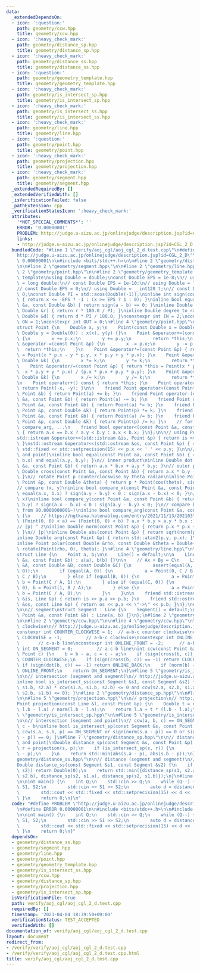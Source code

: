 ```yaml
---
data:
  _extendedDependsOn:
  - icon: ':question:'
    path: geometry/ccw.hpp
    title: geometry/ccw.hpp
  - icon: ':heavy_check_mark:'
    path: geometry/distance_sp.hpp
    title: geometry/distance_sp.hpp
  - icon: ':heavy_check_mark:'
    path: geometry/distance_ss.hpp
    title: geometry/distance_ss.hpp
  - icon: ':question:'
    path: geometry/geometry_template.hpp
    title: geometry/geometry_template.hpp
  - icon: ':heavy_check_mark:'
    path: geometry/is_intersect_sp.hpp
    title: geometry/is_intersect_sp.hpp
  - icon: ':heavy_check_mark:'
    path: geometry/is_intersect_ss.hpp
    title: geometry/is_intersect_ss.hpp
  - icon: ':heavy_check_mark:'
    path: geometry/line.hpp
    title: geometry/line.hpp
  - icon: ':question:'
    path: geometry/point.hpp
    title: geometry/point.hpp
  - icon: ':heavy_check_mark:'
    path: geometry/projection.hpp
    title: geometry/projection.hpp
  - icon: ':heavy_check_mark:'
    path: geometry/segment.hpp
    title: geometry/segment.hpp
  _extendedRequiredBy: []
  _extendedVerifiedWith: []
  _isVerificationFailed: false
  _pathExtension: cpp
  _verificationStatusIcon: ':heavy_check_mark:'
  attributes:
    '*NOT_SPECIAL_COMMENTS*': ''
    ERROR: '0.00000001'
    PROBLEM: http://judge.u-aizu.ac.jp/onlinejudge/description.jsp?id=CGL_2_D
    links:
    - http://judge.u-aizu.ac.jp/onlinejudge/description.jsp?id=CGL_2_D
  bundledCode: "#line 1 \"verify/aoj_cgl/aoj_cgl_2_d.test.cpp\"\n#define PROBLEM \"\
    http://judge.u-aizu.ac.jp/onlinejudge/description.jsp?id=CGL_2_D\"\n#define ERROR\
    \ 0.00000001\n\n#include <bits/stdc++.h>\n\n#line 2 \"geometry/distance_ss.hpp\"\
    \n\n#line 2 \"geometry/segment.hpp\"\n\n#line 2 \"geometry/line.hpp\"\n\n#line\
    \ 2 \"geometry/point.hpp\"\n\n#line 2 \"geometry/geometry_template.hpp\"\n\n//\
    \ template\nusing Double = double;\nconst Double EPS = 1e-8;\n// using Double\
    \ = long double;\n// const Double EPS = 1e-10;\n// using Double = long long;\n\
    // const Double EPS = 0;\n// using Double = __int128_t;\n// const Double EPS =\
    \ 0;\nconst Double PI = std::acos(Double(-1));\ninline int sign(const Double &x)\
    \ { return x <= -EPS ? -1 : (x >= EPS ? 1 : 0); }\ninline bool equal(const Double\
    \ &a, const Double &b) { return sign(a - b) == 0; }\ninline Double radian_to_degree(const\
    \ Double &r) { return r * 180.0 / PI; }\ninline Double degree_to_radian(const\
    \ Double &d) { return d * PI / 180.0; }\nconstexpr int IN = 2;\nconstexpr int\
    \ ON = 1;\nconstexpr int OUT = 0;\n#line 4 \"geometry/point.hpp\"\n\n// point\n\
    struct Point {\n    Double x, y;\n    Point(const Double x = Double(0), const\
    \ Double y = Double(0)) : x(x), y(y) {}\n    Point &operator+=(const Point &p)\
    \ {\n        x += p.x;\n        y += p.y;\n        return *this;\n    }\n    Point\
    \ &operator-=(const Point &p) {\n        x -= p.x;\n        y -= p.y;\n      \
    \  return *this;\n    }\n    Point &operator*=(const Point &p) { return *this\
    \ = Point(x * p.x - y * p.y, x * p.y + y * p.x); }\n    Point &operator*=(const\
    \ Double &k) {\n        x *= k;\n        y *= k;\n        return *this;\n    }\n\
    \    Point &operator/=(const Point &p) { return *this = Point(x * p.x + y * p.y,\
    \ -x * p.y + y * p.x) / (p.x * p.x + p.y * p.y); }\n    Point &operator/=(const\
    \ Double &k) {\n        x /= k;\n        y /= k;\n        return *this;\n    }\n\
    \n    Point operator+() const { return *this; }\n    Point operator-() const {\
    \ return Point(-x, -y); }\n\n    friend Point operator+(const Point &a, const\
    \ Point &b) { return Point(a) += b; }\n    friend Point operator-(const Point\
    \ &a, const Point &b) { return Point(a) -= b; }\n    friend Point operator*(const\
    \ Point &a, const Point &b) { return Point(a) *= b; }\n    friend Point operator*(const\
    \ Point &p, const Double &k) { return Point(p) *= k; }\n    friend Point operator/(const\
    \ Point &a, const Point &b) { return Point(a) /= b; }\n    friend Point operator/(const\
    \ Point &p, const Double &k) { return Point(p) /= k; }\n    // for std::set, std::map,\
    \ compare_arg, ...\n    friend bool operator<(const Point &a, const Point &b)\
    \ { return a.x == b.x ? a.y < b.y : a.x < b.x; }\n};\n\n// using Point = std::complex<Double>;\n\
    std::istream &operator>>(std::istream &is, Point &p) { return is >> p.x >> p.y;\
    \ }\nstd::ostream &operator<<(std::ostream &os, const Point &p) { return os <<\
    \ std::fixed << std::setprecision(15) << p.x << ' ' << p.y; }\n\n// equal (point\
    \ and point)\ninline bool equal(const Point &a, const Point &b) { return equal(a.x,\
    \ b.x) and equal(a.y, b.y); }\n// inner product\ninline Double dot(const Point\
    \ &a, const Point &b) { return a.x * b.x + a.y * b.y; }\n// outer product\ninline\
    \ Double cross(const Point &a, const Point &b) { return a.x * b.y - a.y * b.x;\
    \ }\n// rotate Point p counterclockwise by theta radian\ninline Point rotate(const\
    \ Point &p, const Double &theta) { return p * Point(cos(theta), sin(theta)); }\n\
    // compare (x, y)\ninline bool compare_x(const Point &a, const Point &b) { return\
    \ equal(a.x, b.x) ? sign(a.y - b.y) < 0 : sign(a.x - b.x) < 0; }\n// compare (y,\
    \ x)\ninline bool compare_y(const Point &a, const Point &b) { return equal(a.y,\
    \ b.y) ? sign(a.x - b.x) < 0 : sign(a.y - b.y) < 0; }\n// compare by arg (start\
    \ from 90.0000000001~)\ninline bool compare_arg(const Point &a, const Point &b)\
    \ {\n    // https://ngtkana.hatenablog.com/entry/2021/11/13/202103\n    return\
    \ (Point(0, 0) < a) == (Point(0, 0) < b) ? a.x * b.y > a.y * b.x : a < b;\n}\n\
    // |p| ^ 2\ninline Double norm(const Point &p) { return p.x * p.x + p.y * p.y;\
    \ }\n// |p|\ninline Double abs(const Point &p) { return sqrt(norm(p)); }\n// arg\n\
    inline Double arg(const Point &p) { return std::atan2(p.y, p.x); }\n// polar\n\
    inline Point polar(const Double &rho, const Double &theta = Double(0)) { return\
    \ rotate(Point(rho, 0), theta); }\n#line 4 \"geometry/line.hpp\"\n\n// line\n\
    struct Line {\n    Point a, b;\n\n    Line() = default;\n\n    Line(const Point\
    \ &a, const Point &b) : a(a), b(b) {}\n\n    // Ax + By = C\n    Line(const Double\
    \ &A, const Double &B, const Double &C) {\n        assert(equal(A, 0) and equal(B,\
    \ 0));\n        if (equal(A, 0)) {\n            a = Point(0, C / B), b = Point(1,\
    \ C / B);\n        } else if (equal(B, 0)) {\n            a = Point(C / A, 0),\
    \ b = Point(C / A, 1);\n        } else if (equal(C, 0)) {\n            a = Point(0,\
    \ 0), b = Point(1, B / A);\n        } else {\n            a = Point(0, C / B),\
    \ b = Point(C / A, 0);\n        }\n    }\n\n    friend std::istream &operator>>(std::istream\
    \ &is, Line &p) { return is >> p.a >> p.b; }\n    friend std::ostream &operator<<(std::ostream\
    \ &os, const Line &p) { return os << p.a << \"->\" << p.b; }\n};\n#line 4 \"geometry/segment.hpp\"\
    \n\n// segment\nstruct Segment : Line {\n    Segment() = default;\n\n    Segment(const\
    \ Point &a, const Point &b) : Line(a, b) {}\n};\n#line 2 \"geometry/is_intersect_ss.hpp\"\
    \n\n#line 2 \"geometry/ccw.hpp\"\n\n#line 4 \"geometry/ccw.hpp\"\n\n// counter\
    \ clockwise\n// http://judge.u-aizu.ac.jp/onlinejudge/description.jsp?id=CGL_1_C\n\
    constexpr int COUNTER_CLOCKWISE = 1;  // a-b-c counter clockwise\nconstexpr int\
    \ CLOCKWISE = -1;         // a-b-c clockwise\nconstexpr int ONLINE_BACK = 2; \
    \       // c-a-b line\nconstexpr int ONLINE_FRONT = -2;      // a-b-c line\nconstexpr\
    \ int ON_SEGMENT = 0;         // a-c-b line\nint ccw(const Point &a, Point b,\
    \ Point c) {\n    b = b - a, c = c - a;\n    if (sign(cross(b, c)) == 1) return\
    \ COUNTER_CLOCKWISE;\n    if (sign(cross(b, c)) == -1) return CLOCKWISE;\n   \
    \ if (sign(dot(b, c)) == -1) return ONLINE_BACK;\n    if (norm(b) < norm(c)) return\
    \ ONLINE_FRONT;\n    return ON_SEGMENT;\n}\n#line 5 \"geometry/is_intersect_ss.hpp\"\
    \n\n// intersection (segment and segment)\n// http://judge.u-aizu.ac.jp/onlinejudge/description.jsp?id=CGL_2_B\n\
    inline bool is_intersect_ss(const Segment &s1, const Segment &s2) { return (ccw(s1.a,\
    \ s1.b, s2.a) * ccw(s1.a, s1.b, s2.b) <= 0 and ccw(s2.a, s2.b, s1.a) * ccw(s2.a,\
    \ s2.b, s1.b) <= 0); }\n#line 2 \"geometry/distance_sp.hpp\"\n\n#line 2 \"geometry/projection.hpp\"\
    \n\n#line 5 \"geometry/projection.hpp\"\n\n// projection\n// http://judge.u-aizu.ac.jp/onlinejudge/description.jsp?id=CGL_1_A\n\
    Point projection(const Line &l, const Point &p) {\n    Double t = dot(p - l.a,\
    \ l.b - l.a) / norm(l.b - l.a);\n    return l.a + t * (l.b - l.a);\n}\n#line 2\
    \ \"geometry/is_intersect_sp.hpp\"\n\n#line 5 \"geometry/is_intersect_sp.hpp\"\
    \n\n// intersection (segment and point)\n// ccw(a, b, c) == ON_SEGMENT -> a -\
    \ c - b\ninline bool is_intersect_sp(const Segment &s, const Point &p) { return\
    \ ccw(s.a, s.b, p) == ON_SEGMENT or sign(norm(s.a - p)) == 0 or sign(norm(s.b\
    \ - p)) == 0; }\n#line 7 \"geometry/distance_sp.hpp\"\n\n// distance (segment\
    \ and point)\nDouble distance_sp(const Segment &s, const Point &p) {\n    Point\
    \ r = projection(s, p);\n    if (is_intersect_sp(s, r)) {\n        return abs(r\
    \ - p);\n    }\n    return std::min(abs(s.a - p), abs(s.b - p));\n}\n#line 6 \"\
    geometry/distance_ss.hpp\"\n\n// distance (segment and segment)\n// http://judge.u-aizu.ac.jp/onlinejudge/description.jsp?id=CGL_2_D\n\
    Double distance_ss(const Segment &s1, const Segment &s2) {\n    if (is_intersect_ss(s1,\
    \ s2)) return Double(0);\n    return std::min({distance_sp(s1, s2.a), distance_sp(s1,\
    \ s2.b), distance_sp(s2, s1.a), distance_sp(s2, s1.b)});\n}\n#line 7 \"verify/aoj_cgl/aoj_cgl_2_d.test.cpp\"\
    \n\nint main() {\n    int Q;\n    std::cin >> Q;\n    while (Q--) {\n        Segment\
    \ S1, S2;\n        std::cin >> S1 >> S2;\n        auto d = distance_ss(S1, S2);\n\
    \        std::cout << std::fixed << std::setprecision(15) << d << '\\n';\n   \
    \ }\n    return 0;\n}\n"
  code: "#define PROBLEM \"http://judge.u-aizu.ac.jp/onlinejudge/description.jsp?id=CGL_2_D\"\
    \n#define ERROR 0.00000001\n\n#include <bits/stdc++.h>\n\n#include \"geometry/distance_ss.hpp\"\
    \n\nint main() {\n    int Q;\n    std::cin >> Q;\n    while (Q--) {\n        Segment\
    \ S1, S2;\n        std::cin >> S1 >> S2;\n        auto d = distance_ss(S1, S2);\n\
    \        std::cout << std::fixed << std::setprecision(15) << d << '\\n';\n   \
    \ }\n    return 0;\n}"
  dependsOn:
  - geometry/distance_ss.hpp
  - geometry/segment.hpp
  - geometry/line.hpp
  - geometry/point.hpp
  - geometry/geometry_template.hpp
  - geometry/is_intersect_ss.hpp
  - geometry/ccw.hpp
  - geometry/distance_sp.hpp
  - geometry/projection.hpp
  - geometry/is_intersect_sp.hpp
  isVerificationFile: true
  path: verify/aoj_cgl/aoj_cgl_2_d.test.cpp
  requiredBy: []
  timestamp: '2023-04-04 18:39:50+09:00'
  verificationStatus: TEST_ACCEPTED
  verifiedWith: []
documentation_of: verify/aoj_cgl/aoj_cgl_2_d.test.cpp
layout: document
redirect_from:
- /verify/verify/aoj_cgl/aoj_cgl_2_d.test.cpp
- /verify/verify/aoj_cgl/aoj_cgl_2_d.test.cpp.html
title: verify/aoj_cgl/aoj_cgl_2_d.test.cpp
---
```

